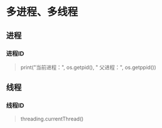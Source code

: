 # 多进程、多线程

## 进程

### 进程ID

> print("当前进程：", os.getpid(), " 父进程：", os.getppid())

## 线程

### 线程ID

> threading.currentThread()